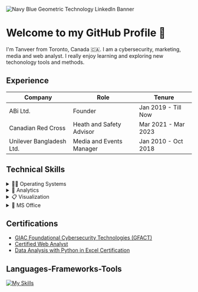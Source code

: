 ![Navy Blue Geometric Technology LinkedIn Banner](https://github.com/tanveerf/portfolio/assets/26730967/d135cc29-5010-497a-bb99-1c5a33044562)
# Welcome to my GitHub Profile :wave:
I'm Tanveer from Toronto, Canada 🇨🇦. I am a cybersecurity, marketing, media and web analyst. I really enjoy learning and exploring new techonology tools and methods.
## Experience

| Company | Role | Tenure |
| ------------- | ------------- |------------- |
| ABi Ltd. | Founder | Jan 2019 - Till Now |
| Canadian Red Cross  |  Heath and Safety Advisor | Mar 2021 - Mar 2023 |
| Unilever Bangladesh Ltd. |  Media and Events Manager | Jan 2010 - Oct 2018 |

## Technical Skills
<details >
<summary>🧑‍💻 Operating Systems </summary>
Windows, Ubuntu, MacOS
</details>
<details >
<summary>🔡 Analytics </summary>
Google Analytics, Google Tag Manager, SPSS 
</details>
<details >
<summary>📋 Visualization </summary>
Power BI, Tableau, Looker Studio
</details>
<details >
<summary>🏢 MS Office</summary>
Excel, Word, Outlook, PowerPoint, SharePoint</details>

## Certifications
- [GIAC Foundational Cybersecurity Technologies (GFACT)](https://www.credly.com/badges/98bcc438-126f-4f5a-b3ab-e445623d9356/public_url)
- [Certified Web Analyst](https://1drv.ms/b/s!AoY_SBd_a3I3h9hayfpXmWlhweWUWw?e=rGzShQ)
- [Data Analysis with Python in Excel Certification](https://verify.skilljar.com/c/uwc4m3kwr45b)

## Languages-Frameworks-Tools
[![My Skills](https://skillicons.dev/icons?i=azure,docker,github,html,js,linux,mysql,nginx,powershell,py,c,visualstudio,wordpress&theme=dark)](https://skillicons.dev)
